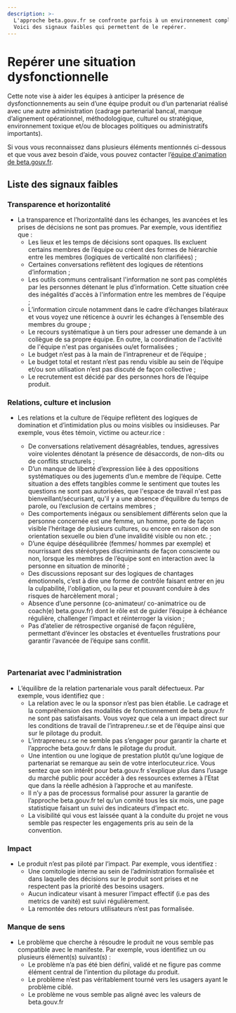 ```yaml
---
description: >-
  L'approche beta.gouv.fr se confronte parfois à un environnement complexe.
  Voici des signaux faibles qui permettent de le repérer.
---
```


# Repérer une situation dysfonctionnelle

Cette note vise à aider les équipes à anticiper la présence de dysfonctionnements au sein d’une équipe produit ou d’un partenariat réalisé avec une autre administration \(cadrage partenarial bancal, manque d’alignement opérationnel, méthodologique, culturel ou stratégique, environnement toxique et/ou de blocages politiques ou administratifs importants\). 

Si vous vous reconnaissez dans plusieurs éléments mentionnés ci-dessous et que vous avez besoin d’aide, vous pouvez contacter l’[équipe d'animation de beta.gouv.fr](../../travailler-a-beta-gouv/comprendre-loffre-de-service-de-beta.gouv.fr/equipe-danimation/).

## Liste des signaux faibles <a id="liste-des-signaux-faibles"></a>

### Transparence et horizontalité  <a id="transparence-et-horizontalite"></a>

* La transparence et l’horizontalité dans les échanges, les avancées et les prises de décisions ne sont pas promues. Par exemple, vous identifiez que :
  * Les lieux et les temps de décisions sont opaques. Ils excluent certains membres de l’équipe ou créent des formes de hiérarchie entre les membres \(logiques de verticalité non clarifiées\) ;
  * Certaines conversations reflètent des logiques de rétentions d’information ;
  * Les outils communs centralisant l'information ne sont pas complétés par les personnes détenant le plus d’information. Cette situation crée des inégalités d'accès à l'information entre les membres de l'équipe ;
  * L’information circule notamment dans le cadre d’échanges bilatéraux et vous voyez une réticence à ouvrir les échanges à l’ensemble des membres du groupe ;
  * Le recours systématique à un tiers pour adresser une demande à un collègue de sa propre équipe. En outre, la coordination de l'activité de l'équipe n'est pas organisées ou/et formalisées ;
  * Le budget n’est pas à la main de l’intrapreneur et de l’équipe ;
  * Le budget total et restant n’est pas rendu visible au sein de l’équipe et/ou son utilisation n’est pas discuté de façon collective ;
  * Le recrutement est décidé par des personnes hors de l’équipe produit.

### Relations, culture et inclusion <a id="relations-culture-et-inclusion"></a>

* Les relations et la culture de l’équipe reflètent des logiques de domination et d’intimidation plus ou moins visibles ou insidieuses. Par exemple, vous êtes témoin, victime ou acteur.rice :

  * De conversations relativement désagréables, tendues, agressives voire violentes dénotant la présence de désaccords, de non-dits ou de conflits structurels ;
  * D’un manque de liberté d’expression liée à des oppositions systématiques ou des jugements d’un.e membre de l’équipe. Cette situation a des effets tangibles comme le sentiment que toutes les questions ne sont pas autorisées, que l'espace de travail n'est pas bienveillant/sécurisant, qu'il y a une absence d’équilibre du temps de parole, ou l’exclusion de certains membres ;
  * Des comportements inégaux ou sensiblement différents selon que la personne concernée est une femme, un homme, porte de façon visible l’héritage de plusieurs cultures, ou encore en raison de son orientation sexuelle ou bien d’une invalidité visible ou non etc. ;
  * D’une équipe déséquilibrée \(femmes/ hommes par exemple\) et nourrissant des stéréotypes discriminants de façon consciente ou non, lorsque les membres de l’équipe sont en interaction avec la personne en situation de minorité ;
  * Des discussions reposant sur des logiques de chantages émotionnels, c’est à dire une forme de contrôle faisant entrer en jeu la culpabilité, l'obligation, ou la peur et pouvant conduire à des risques de harcèlement moral ;
  * Absence d’une personne \(co-animateur/ co-animatrice ou de coach\(e\) beta.gouv.fr\) dont le rôle est de guider l’équipe à échéance régulière, challenger l’impact et réinterroger la vision ;
  * Pas d’atelier de rétrospective organisé de façon régulière, permettant d’évincer les obstacles et éventuelles frustrations pour garantir l’avancée de l’équipe sans conflit.

  ​

### Partenariat avec l'administration  <a id="partenariat-avec-ladministration"></a>

* L’équilibre de la relation partenariale vous paraît défectueux. Par exemple, vous identifiez que :
  * La relation avec le ou la sponsor n’est pas bien établie. Le cadrage et la compréhension des modalités de fonctionnement de beta.gouv.fr ne sont pas satisfaisants. Vous voyez que cela a un impact direct sur les conditions de travail de l’intrapreneu.r.se et de l’équipe ainsi que sur le pilotage du produit.
  * L’intrapreneu.r.se ne semble pas s’engager pour garantir la charte et l’approche beta.gouv.fr dans le pilotage du produit.
  * Une intention ou une logique de prestation plutôt qu’une logique de partenariat se remarque au sein de votre interlocuteur.rice. Vous sentez que son intérêt pour beta.gouv.fr s’explique plus dans l’usage du marché public pour accéder à des ressources externes à l’Etat que dans la réelle adhésion à l’approche et au manifeste.
  * Il n’y a pas de processus formalisé pour assurer la garantie de l’approche beta.gouv.fr tel qu’un comité tous les six mois, une page statistique faisant un suivi des indicateurs d’impact etc.
  * La visibilité qui vous est laissée quant à la conduite du projet ne vous semble pas respecter les engagements pris au sein de la convention.

### Impact <a id="impact"></a>

* Le produit n’est pas piloté par l’impact. Par exemple, vous identifiez :
  * Une comitologie interne au sein de l’administration formalisée et dans laquelle des décisions sur le produit sont prises et ne respectent pas la priorité des besoins usagers.
  * Aucun indicateur visant à mesurer l’impact effectif \(i.e pas des metrics de vanité\) est suivi régulièrement.
  * La remontée des retours utilisateurs n’est pas formalisée.

### Manque de sens <a id="manque-de-sens"></a>

* Le problème que cherche à résoudre le produit ne vous semble pas compatible avec le manifeste. Par exemple, vous identifiez un ou plusieurs élément\(s\) suivant\(s\) :
  * Le problème n’a pas été bien défini, validé et ne figure pas comme élément central de l’intention du pilotage du produit.
  * Le problème n’est pas véritablement tourné vers les usagers ayant le problème ciblé.
  * Le problème ne vous semble pas aligné avec les valeurs de beta.gouv.fr

